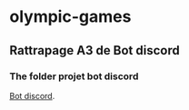 # olympic-games

## Rattrapage A3 de Bot discord

### The folder projet bot discord
[Bot discord](https://github.com/shinshan73/olympic-games/tree/main/bot%20discord).

